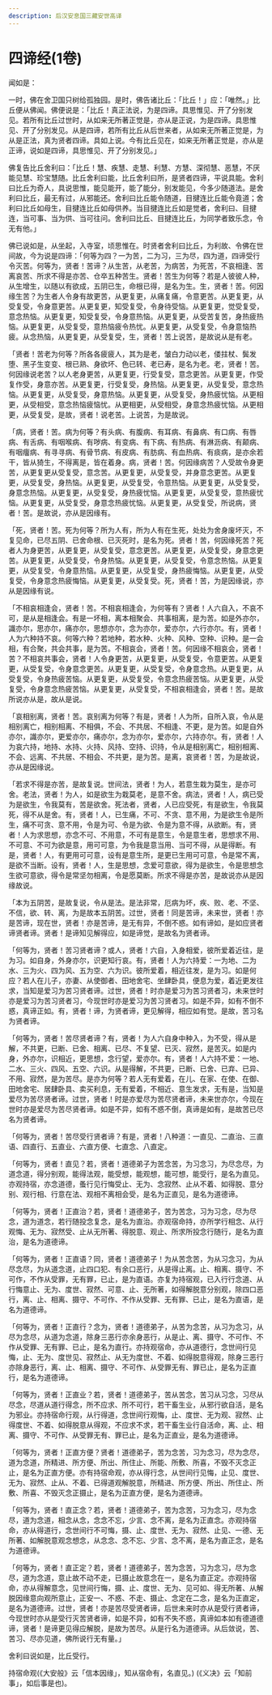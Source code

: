 ```yaml
---
description: 后汉安息国三藏安世高译
---
```


# 四谛经(1卷)

闻如是：

一时，佛在舍卫国只树给孤独园。是时，佛告诸比丘：「比丘！」应：「唯然。」比丘便从佛闻。佛便说是：「比丘！真正法说，为是四谛。具思惟见、开了分别发见。若所有比丘过世时，从如来无所著正觉是，亦从是正说，为是四谛。具思惟见、开了分别发见。从是四谛，若所有比丘从后世来者，从如来无所著正觉是，为从是正法，真为贤者四谛。具如上说。今有比丘见在，如来无所著正觉是，亦从是正谛，说如是四谛，具思惟见、开了分别发见。」

佛复告比丘舍利曰：「比丘！慧、疾慧、走慧、利慧、方慧、深彻慧、恶慧，不厌能见慧、珍宝慧随。比丘舍利曰能，比丘舍利曰所，是贤者四谛，平说具能。舍利曰比丘为奇人，具说思惟，能见能开，能了能分，别发能见，今多少随道法。是舍利曰比丘，最无有过，从邪能还。舍利曰比丘能令随道，目揵连比丘能令竟道；舍利曰比丘如母生，目揵连比丘如母供养。当目揵连比丘如是觉者，舍利曰、目揵连，当可事、当为供、当可往问。舍利曰比丘、目揵连比丘，为同学者致乐念，令无有他。」

佛已说如是，从坐起，入寺室，顷思惟在。时贤者舍利曰比丘，为利故、令佛在世间故，今为说是四谛：「何等为四？一为苦，二为习，三为尽，四为道，四谛受行令灭苦。何等为，贤者！苦谛？从生苦，从老苦，为病苦，为死苦，不哀相逢、苦离哀苦、所求不得是亦苦、仓卒五种苦生。贤者！苦生为何等？若是人彼彼人种，从生增生，以随以有欲成，五阴已生，命根已得，是名为生。生，贤者！苦。何因缘生苦？为生者人令身有故更苦，从更复更，从痛复痛，令意更苦。从更复更，从受复受，令身意更苦。从更复更，知受复受，令身待受恼。从更复更，觉受复受，意念热恼。从更复更，知受复受，令身意热恼。从更复更，从受苦复苦，身热疲热恼。从更复更，从受复受，意热恼疲令热忧。从更复更，从受复受，令身意恼热疲。从念热恼，从更复更，从受复受，生，贤者！苦上说苦，是故说从是有老。

「贤者！苦老为何等？所各各疲疲人，其为是老，皱白力动以老，偻拄杖、鬓发堕、黑子生变变、根已熟、身欲坏、色已转、老已寿，是名为老。老，贤者！苦。何因缘说老苦？以人老身更苦，从更复更，行受复受，意念更苦。从更复更，作受复作受，身意亦苦。从更复更，行受复受，身热恼。从更复更，从受复受，意念热恼。从更复更，从受复受，身意热恼。从更复更，从受复受，身热疲忧恼。从更相更，从受相受，意念热恼疲恼忧。从更相更，从受相受，身意念热疲忧恼。从更相更，从受复受，是故，贤者！说老苦。上说苦，为是故说。

「病，贤者！苦。病为何等？有头病、有腹病、有耳病、有鼻病、有口病、有唇病、有舌病、有咽喉病、有哕病、有变病、有下病、有热病、有淋沥病、有颠病、有咽癅病、有寻寻病、有骨节病、有皮病、有肪病、有血热病、有痰病，是亦余若干，皆从猗生，不得离是，皆在着身。病，贤者！苦。何因缘病苦？人受故令身更苦，从更复更从受复受，意念苦。从更复更，从受复受，并身意念更苦。从更复更，从受复受，身热恼。从更复更，从受复受，令意热恼。从更复更，从受复受，身意念热恼。从更复更，从受复受，身热疲忧恼。从更复更，从受复受，意热疲忧恼。从更复更，从受复受，身意念热疲忧恼。从更复更，从受复受，所说病，贤者！苦。是故说，亦从是因缘有。

「死，贤者！苦。死为何等？所为人有，所为人有在生死，处处为舍身废坏灭，不复见命，已尽五阴、已舍命根、已灭死时，是名为死。贤者！苦，何因缘死苦？死者人为身更苦，从更复更，从受复受，意念更苦。从更复更，从受复受，身意念更苦。从更复更，从受复受，令身热恼。从更复更，从受复受，令意念热恼。从更复更，从受复受，令身意热恼。从更复更，从受复受，身热疲悔恼。从更复更，从受复受，令身意念热疲悔恼。从更复更，从受复受。死，贤者！苦，为是因缘说，亦从是因缘有说。

「不相哀相逢会，贤者！苦。不相哀相逢会，为何等有？贤者！人六自入，不哀不可，是从是相逢会。有是一坏相，离本相聚会、共事相离，是为苦。如是外亦尔，識亦尔，思亦尔，痛亦尔，思想亦尔，念为亦尔，爱亦尔，六行亦尔。有，贤者！人为六种持不哀。何等六种？若地种，若水种、火种、风种、空种、识种。是一会相，有合聚，共会共事，是为苦。不相哀会，贤者！苦。何因缘不相哀会，贤者！苦？不相哀共事会，贤者！人令身更苦，从更复更，从受复受，令意更苦。从更复更，从受复受，令身意念更苦。从更复更，从受复受，令身意念热。从更复更，从受复受，令身热疲苦恼。从更复更，从受复受，令意念热疲苦恼。从更复更，从受复受，令身意念热疲苦恼。从更复更，从受复受，不相哀相逢会，贤者！苦。是故所说亦从是，故从是说。

「哀相别离，贤者！苦。哀别离为何等？有是，贤者！人为所，自所入哀，令从是相别离亡，相别相离、不相俱，不会、不共居、不相逢、不更，是为苦。如是自外亦尔，識亦尔，更爱亦尔，痛亦尔，念为亦尔，爱亦尔，六持亦尔。有，贤者！人为哀六持，地持、水持、火持、风持、空持、识持，令从是相别离亡，相别相离、不会、远离、不共居、不相会、不共更，是为苦。是离，哀贤者！苦，为是故说，亦从是因缘说。

「若求不得是亦苦，是故复说。世间法，贤者！为人，若意生栽为莫生，是亦可舍。老法，贤者！为人，如是欲生为栽莫老，是意不舍。病法，贤者！人，病已受为是欲生，令我莫有，苦是欲舍。死法者，贤者，人已应受死，有是欲生，令我莫死，得不从是舍。有，贤者！人，已生痛，不可、不贪、意不用，为是欲生令是所生，痛不可贪、意不用，令是为可、令是为欲、令是为意不得，从欲断。有，贤者！人为求思想，亦念不可、不用意，不可有是意生，令是意生者，思想求不用、不可意、不可为欲是意，用可可意，为令我是意当用、当可不得，从是得断。有是，贤者！人，有更用可可意，设有是意生所，是更已生用可可意，令是常不离，是欲不当断。设有，贤者！人，生是思想，念爱可意欲，得为是欲生，令是思想念生欲可意欲，得令是常坚勿相离，令是愿莫断。所求不得是亦苦，是故说亦从是因缘故说。

「本为五阴苦，是故复说，令从是法。是法非常，厄病为坏，疾、败、老、不坚、不信，欲、转、离，为是故本五阴苦。过世，贤者！同是苦谛，未来世，贤者！亦是苦谛，现在世，贤者！亦是苦谛，是无有异，不倒不惑。如有谛如，是如应贤者谛贤者谛。贤者！是谛知见解得应，如是谛觉，是故名为贤者谛。

「何等为，贤者！苦习贤者谛？或人，贤者！六自，入身相爱，彼所爱着近往，是为习。如自身，外身亦尔，识更知行哀。有，贤者！人为六持爱：一为地、二为水、三为火、四为风、五为空、六为识。彼所爱着，相近往发，是为习。如是何应？若人在儿子，亦妻、从使御者、田地舍宅、坐肆卧具，便息为爱，着近更发往求，当知是爱习为苦习贤者谛。过世，贤者！时亦是爱习为苦习贤者习，未来世时亦是爱习为苦习贤者习，今现世时亦是爱习为苦习贤者习。如是不异，如有不倒不惑，真谛正如。有，贤者！谛，为贤者谛，更见解得，相应如有觉。是故，苦习名为贤者谛。

「何等为，贤者！苦尽贤者谛？有，贤者！为人六自身中种入，为不受，得从是解，不共更，已断、已舍、相离、已尽、不复望、已灭、寂然，是苦灭。如是内身，外亦尔，识相近，更思想，念行望，爱亦尔。有，贤者！人六持不爱：一地、二水、三火、四风、五空、六识。从是得解，不共更，已断、已舍、已弃、已异、不用、寂然，是为苦尽。是亦为何等？若人无有爱着，在儿、在家、在使、在御、田地舍宅、居肆卧具、卖买利息，无有爱着，不相近、意生发求，无有是，当知是爱尽为苦尽贤者谛。过世，贤者！时是亦爱尽为苦尽贤者谛，未来世亦尔，今现在世时亦是爱尽为苦尽贤者谛。如是不异，如有不惑不倒，真谛是如有，是故苦已尽名为贤者谛。

「何等为，贤者！苦尽受行贤者谛？有是，贤者！八种道：一直见、二直治、三直语、四直行、五直业、六直方便、七直念、八直定。

「何等为，贤者！直见？若，贤者！道德弟子为苦念苦，为习念习，为尽念尽，为道念道，得分别观，能得法观，能受想，能观想，能可想，能受行，是名为直见。亦观持宿，亦念道德，蚤行见行悔受止、无为、念寂然、止从不着、如得脱、意分别、观行相、行意在法、观相不离相会受，是名为正直见，是名为道德谛。

「何等为，贤者！正直治？若，贤者！道德弟子，苦为苦念，习为习念，尽为尽念，道为道念，若行随投念复念，是名为直治。亦观宿命持，亦所学行相念、从行观悔、无为、寂然受、止从无所著、得脱意、观止、所求所投念行随行，是名为直治，是名为道德谛。

「何等为，贤者！正直语？同，贤者！道德弟子！为从苦念苦，为从习念习，为从尽念尽，为从道念道，止四口犯、有余口恶行，从是得止离。止、相离、摄守、不可作，不作从受罪，无有罪，已止，是为直语。亦复为持宿观，已入行行念道、从行悔意止、无为、度世、寂然、可意、止、无所著，如得解脱意分别观，除四口恶行，离、止、相离、摄守、不可作、不作从受罪、无有罪、已止，是名为直语，是名为道德谛。

「何等为，贤者！正直行？念为，贤者！道德弟子，从苦为念苦，从习为念习，从尽为念尽，从道为念道，除身三恶行亦余身恶行，从是止、离、摄守、不可作、不作从受罪、无有罪、已止，是名为直行。亦持观宿命，亦从道德行，念世间行见悔，止、无为、度世见、寂然止、从无为度世、不着、如得脱意得观，除身三恶行亦除身恶行，离、止、相离、摄守、不可作、从受罪无有、罪已止，是名为正直行，是名为道德谛。

「何等为，贤者！正直业？若，贤者！道德弟子，苦从苦念，苦习从习念，习尽从尽念，尽道从道行得念，所不应求、所不可行，若干畜生业，从邪行欲自活，是名为邪业。亦持宿命行观，从行得道，念世间行观悔，止、度世、无为观、寂然、止得度世、不着、如得脱意从得观，不应求不求，若干畜生业行自活命，离、止、相离、摄守、不可作、从受罪无有、罪已止，是名为正直业，是名为道德谛。

「何等为，贤者！正直方便？贤者！道德弟子，苦为念苦，习为念习，尽为念尽，道为念道，所精进、所方便、所出、所住止、所能、所敷、所喜，不毁不灭念正止，是名为正直方便。亦有持宿命观，亦从得行念，从世间行见悔，止见、度世、无为、寂然、止从、不着、已得道观解脱意，所精进、所方便、所出、所住止、所敷、所喜、不毁灭念正摄止，是名为正直方便，是名为道德谛。

「何等为，贤者！直正念？若，贤者！道德弟子，苦为念苦，习为念习，尽为念尽，道为念道，相念从念，念念不忘，少言、念不离，是名为正直念。亦观持宿命，亦从得道行，念世间行不可悔，摄、止、度世、无为、寂然、止见、一德、无所著、如解脱意观念想念，从念念、念不忘、少言、念不离，是名为直正念，是名为道德谛。

「何等为，贤者！直正定？若，贤者！道德弟子，苦为念苦，习为念习，尽为念尽，道为念道，意止故不动不走，已摄止故意念在一，是名为直正定。亦观持宿命，亦从得解意念，见世间行悔，摄、止、度世、无为、见可如、得无所著、从解脱因缘意向观所意止，正安一、不惑、不走、摄止、念定在二念，是名为正直定，是名为道德谛。过世，贤者！亦是苦尽受贤者谛，后世未来时亦从是受行贤者谛，今现世时亦从是受行灭苦贤者谛，如是不异，如有不失不惑，真谛如本如有德道德谛，贤者！是谛更见得应解脱，是故为苦尽。从是行名为道德谛。从后敛说，苦、苦习、尽亦见道，佛所说行无有量。」

舍利曰说如是，比丘受行。

持宿命观(《大安般》云「信本因缘」，知从宿命有，名直见。) (《义决》云「知前事」，如后事是也)。
